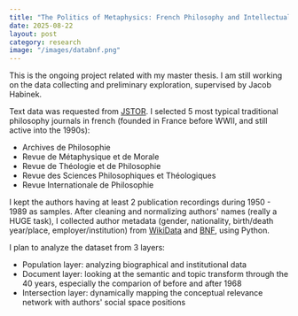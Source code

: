 ```yaml
---
title: "The Politics of Metaphysics: French Philosophy and Intellectuals in the 20 Century"
date: 2025-08-22
layout: post
category: research
image: "/images/databnf.png"
---
```


This is the ongoing project related with my master thesis. I am still working on the data collecting and preliminary exploration, supervised by Jacob Habinek.

Text data was requested from [JSTOR](https://www.jstor.org). I selected 5 most typical traditional philosophy journals in french (founded in France before WWII, and still active into the 1990s): 
- Archives de Philosophie
- Revue de Métaphysique et de Morale
- Revue de Théologie et de Philosophie
- Revue des Sciences Philosophiques et Théologiques
- Revue Internationale de Philosophie

I kept the authors having at least 2 publication recordings during 1950 - 1989 as samples. After cleaning and normalizing authors' names (really a HUGE task), I collected author metadata (gender, nationality, birth/death year/place, employer/institution) from [WikiData](https://www.wikidata.org/wiki/Wikidata:Main_Page) and [BNF](https://data.bnf.fr), using Python.

I plan to analyze the dataset from 3 layers:
- Population layer: analyzing biographical and institutional data
- Document layer: looking at the semantic and topic transform through the 40 years, especially the comparion of before and after 1968
- Intersection layer: dynamically mapping the conceptual relevance network with authors' social space positions